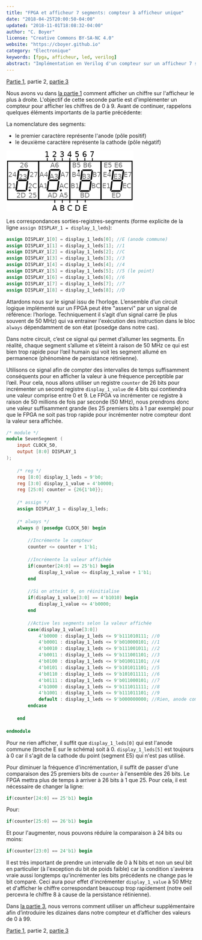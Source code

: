 ```yaml
---
title: "FPGA et afficheur 7 segments: compteur à afficheur unique"
date: "2018-04-25T20:00:50-04:00"
updated: "2018-11-01T18:08:32-04:00"
author: "C. Boyer"
license: "Creative Commons BY-SA-NC 4.0"
website: "https://cboyer.github.io"
category: "Électronique"
keywords: [fpga, afficheur, led, verilog]
abstract: "Implémentation en Verilog d'un compteur sur un afficheur 7 segments."
---
```


[Partie 1](../fpga-afficheur-7-segments-introduction/), partie 2, [partie 3](../fpga-afficheur-7-segments-compteurs-multiples/)

Nous avons vu dans [la partie 1](../fpga-afficheur-7-segments-introduction/) comment afficher un chiffre sur l'afficheur le plus à droite. L'objectif de cette seconde partie est d'implémenter un compteur pour afficher les chiffres de 0 à 9.
Avant de continuer, rappelons quelques éléments importants de la partie précédente:

La nomenclature des segments:

- le premier caractère représente l'anode (pôle positif)
- le deuxième caractère représente la cathode (pôle négatif)

![Schéma annoté](../fpga-afficheur-7-segments-introduction/7segments_schema_labels.png)

Les correspondances sorties-registres-segments (forme explicite de la ligne `assign DISPLAY_1 = display_1_leds`):

```verilog
assign DISPLAY_1[0] = display_1_leds[0]; //E (anode commune)
assign DISPLAY_1[1] = display_1_leds[1]; //1
assign DISPLAY_1[2] = display_1_leds[2]; //C
assign DISPLAY_1[3] = display_1_leds[3]; //3
assign DISPLAY_1[4] = display_1_leds[4]; //4
assign DISPLAY_1[5] = display_1_leds[5]; //5 (le point)
assign DISPLAY_1[6] = display_1_leds[6]; //6
assign DISPLAY_1[7] = display_1_leds[7]; //7
assign DISPLAY_1[8] = display_1_leds[8]; //D
```

Attardons nous sur le signal issu de l’horloge. L’ensemble d’un circuit logique implémenté sur un FPGA peut être "asservi" par un signal de référence: l’horloge. Techniquement il s’agit d’un signal carré (le plus souvent de 50 MHz) qui va entrainer l'exécution des instruction dans le bloc `always` dépendamment de son état (posedge dans notre cas).

Dans notre circuit, c’est ce signal qui permet d’allumer les segments. En réalité, chaque segment s’allume et s’éteint à raison de 50 MHz ce qui est bien trop rapide pour l’œil humain qui voit les segment allumé en permanence (phénomène de persistance rétinienne).

Utilisons ce signal afin de compter des intervalles de temps suffisamment conséquents pour en afficher la valeur à une fréquence perceptible par l’œil. Pour cela, nous allons utiliser un registre `counter` de 26 bits pour incrémenter un second registre `display_1_value` de 4 bits qui contiendra une valeur comprise entre 0 et 9. Le FPGA va incrémenter ce registre à raison de 50 millions de fois par seconde (50 MHz), nous prendrons donc une valeur suffisamment grande (les 25 premiers bits à 1 par exemple) pour que le FPGA ne soit pas trop rapide pour incrémenter notre compteur dont la valeur sera affichée.

```verilog
/* module */
module SevenSegment (
	input CLOCK_50,
	output [8:0] DISPLAY_1
);

	/* reg */
	reg [8:0] display_1_leds = 9'b0;
	reg [3:0] display_1_value = 4'b0000;
	reg [25:0] counter = {26{1'b0}};

	/* assign */
	assign DISPLAY_1 = display_1_leds;

	/* always */
	always @ (posedge CLOCK_50) begin

		//Incrémente le compteur
		counter <= counter + 1'b1;

		//Incrémente la valeur affichée
		if(counter[24:0] == 25'b1) begin
			display_1_value <= display_1_value + 1'b1;
		end

		//Si on atteint 9, on réinitialise
		if(display_1_value[3:0] == 4'b1010) begin
			display_1_value <= 4'b0000;
		end

		//Active les segments selon la valeur affichée
		case(display_1_value[3:0])
			4'b0000 : display_1_leds <= 9'b111010111; //0
			4'b0001 : display_1_leds <= 9'b010000101; //1
			4'b0010 : display_1_leds <= 9'b111001011; //2
			4'b0011 : display_1_leds <= 9'b111001101; //3
			4'b0100 : display_1_leds <= 9'b010011101; //4
			4'b0101 : display_1_leds <= 9'b101011101; //5
			4'b0110 : display_1_leds <= 9'b101011111; //6
			4'b0111 : display_1_leds <= 9'b011000101; //7
			4'b1000 : display_1_leds <= 9'b111011111; //8
			4'b1001 : display_1_leds <= 9'b111011101; //9
			default : display_1_leds <= 9'b000000000; //Rien, anode commune à 0
		endcase

	end

endmodule
```

Pour ne rien afficher, il suffit que `display_1_leds[0]` qui est l'anode commune (broche E sur le schéma) soit à 0. `display_1_leds[5]` est toujours à 0 car il s'agit de la cathode du point (segment E5) qui n'est pas utilisé.

Pour diminuer la fréquence d'incrémentation, il suffit de passer d'une comparaison des 25 premiers bits de `counter` à l'ensemble des 26 bits. Le FPGA mettra plus de temps à arriver à 26 bits à 1 que 25.
Pour cela, il est nécessaire de changer la ligne:

```verilog
if(counter[24:0] == 25'b1) begin
```
Pour:
```verilog
if(counter[25:0] == 26'b1) begin
```

Et pour l'augmenter, nous pouvons réduire la comparaison à 24 bits ou moins:
```verilog
if(counter[23:0] == 24'b1) begin
```

Il est très important de prendre un intervalle de 0 à N bits et non un seul bit en particulier (à l'exception du bit de poids faible) car la condition s'avèrera vraie aussi longtemps qu'incrémenter les bits précédents ne change pas le bit comparé. Ceci aura pour effet d'incrémenter `display_1_value` à 50 MHz et d'afficher le chiffre correspondant beaucoup trop rapidement (notre oeil percevra le chiffre 8 à cause de la persistance rétinienne).

Dans [la partie 3](../fpga-afficheur-7-segments-compteurs-multiples/), nous verrons comment utiliser un afficheur supplémentaire afin d’introduire les dizaines dans notre compteur et d’afficher des valeurs de 0 à 99.


[Partie 1](../fpga-afficheur-7-segments-introduction/), partie 2, [partie 3](../fpga-afficheur-7-segments-compteurs-multiples/)

